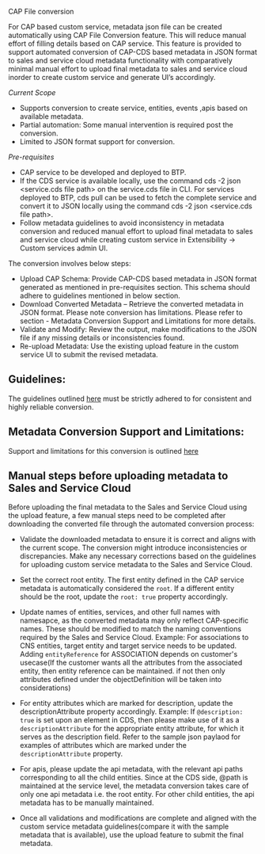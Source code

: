 CAP File conversion

For CAP based custom service, metadata json file can be created automatically using CAP File Conversion feature.
This will reduce manual effort of filling details based on CAP service. This feature is provided to support automated conversion of CAP-CDS based metadata in JSON format to sales and service cloud metadata functionality with comparatively minimal manual effort to upload final metadata to sales and service cloud inorder to create custom service and generate UI’s accordingly.

_Current Scope_

- Supports conversion to create service, entities, events ,apis based on available metadata.
- Partial automation: Some manual intervention is required post the conversion.
- Limited to JSON format support for conversion.

_Pre-requisites_

- CAP service to be developed and deployed to BTP.
- If the CDS service is available locally, use the command cds -2 json <service.cds file path> on the service.cds file in CLI. For services deployed to BTP, cds pull <Service-URL> can be used to fetch the complete service and convert it to JSON locally using the command cds -2 json <service.cds file path>.
- Follow metadata guidelines to avoid inconsistency in metadata conversion and reduced manual effort to upload final metadata to sales and service cloud while creating custom service in Extensibility -> Custom services admin UI.


The conversion involves below steps:

- Upload CAP Schema: Provide CAP-CDS based metadata in JSON format generated as mentioned in pre-requisites section. This schema should adhere to guidelines mentioned in below section.
- Download Converted Metadata – Retrieve the converted metadata in JSON format. Please note conversion has limitations. Please refer to section - Metadata Conversion Support and Limitations for more details.
- Validate and Modify: Review the output, make modifications to the JSON file if any missing details or inconsistencies found.
- Re-upload Metadata: Use the existing upload feature in the custom service UI to submit the revised metadata.


## Guidelines:

The guidelines outlined [here](../GuildelinesConv.MD) must be strictly adhered to for consistent and highly reliable conversion.

## Metadata Conversion Support and Limitations:

Support and limitations for this conversion is outlined [here](../LimitationConv.md)


## Manual steps before uploading metadata to Sales and Service Cloud

Before uploading the final metadata to the Sales and Service Cloud using the upload feature, a few manual steps need to be completed after downloading the converted file through the automated conversion process:

- Validate the downloaded metadata to ensure it is correct and aligns with the current scope. The conversion might introduce inconsistencies or discrepancies. Make any necessary corrections based on the guidelines for uploading custom service metadata to the Sales and Service Cloud.  

- Set the correct root entity. The first entity defined in the CAP service metadata is automatically considered the `root`. If a different entity should be the root, update the `root: true` property accordingly.

- Update names of entities, services, and other full names with namesapce, as the converted metadata may only reflect CAP-specific names. These should be modified to match the naming conventions required by the Sales and Service Cloud. Example: For associations to CNS entities, target entity and target service needs to be updated. Adding `entityReference` for ASSOCIATION depends on customer's usecase(If the customer wants all the attributes from the associated entity, then entity reference can be maintained. if not then only attributes defined under the objectDefinition will be taken into considerations)
  
- For entity attributes which are marked for description, update the descriptionAttribute property accordingly.
  Example: If `@description: true` is set upon an element in CDS, then please make use of it as a `descriptionAttribute` for the appropriate entity attribute, for which it serves as the description field. Refer to the sample json paylaod for examples of attributes which are marked under the `descriptionAttribute` property.

- For apis, please update the api metadata, with the relevant api paths corresponding to all the child entities. Since at the CDS side, @path is maintained at the service level, the metadata conversion takes care of only one api metadata i.e. the root entity. For other child entities, the api metadata has to be manually maintained.
  
- Once all validations and modifications are complete and aligned with the custom service metadata guidelines(compare it with the sample metadata that is available), use the upload feature to submit the final metadata.


